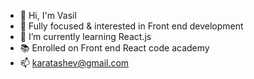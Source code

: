 - 👋 Hi, I'm Vasil
- 🚀 Fully focused & interested in Front end development
- 🧮 I’m currently learning React.js
- 📚 Enrolled on Front end React code academy
- 📫 karatashev@gmail.com

<!---
karatashev/karatashev is a ✨ special ✨ repository because its `README.md` (this file) appears on your GitHub profile.
You can click the Preview link to take a look at your changes.
--->

